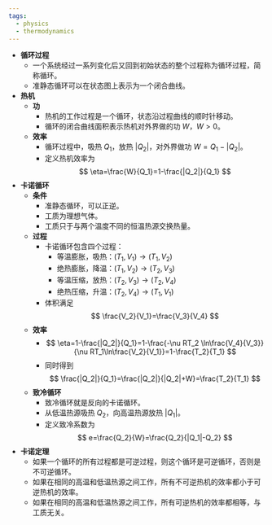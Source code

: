```yaml
---
tags:
  - physics
  - thermodynamics
---
```


- **循环过程**
	- 一个系统经过一系列变化后又回到初始状态的整个过程称为循环过程，简称循环。
	- 准静态循环可以在状态图上表示为一个闭合曲线。
- **热机**
	- **功**
		- 热机的工作过程是一个循环，状态沿过程曲线的顺时针移动。
		- 循环的闭合曲线面积表示热机对外界做的功 $W$，$W>0$。
	- **效率**
		- 循环过程中，吸热 $Q_1$，放热 $|Q_2|$，对外界做功 $W=Q_1-|Q_2|$。
		- 定义热机效率为
		  $$
		  \eta=\frac{W}{Q_1}=1-\frac{|Q_2|}{Q_1}
		  $$
- **卡诺循环**
	- **条件**
		- 准静态循环，可以正逆。
		- 工质为理想气体。
		- 工质只于与两个温度不同的恒温热源交换热量。
	- **过程**
		- 卡诺循环包含四个过程：
			- 等温膨胀，吸热：$(T_1,V_1)\to(T_1,V_2)$
			- 绝热膨胀，降温：$(T_1,V_2)\to(T_2,V_3)$
			- 等温压缩，放热：$(T_2,V_3)\to(T_2,V_4)$
			- 绝热压缩，升温：$(T_2,V_4)\to(T_1,V_1)$
		- 体积满足
		  $$
		  \frac{V_2}{V_1}=\frac{V_3}{V_4}
		  $$
	- **效率**
		- $$
		  \eta=1-\frac{|Q_2|}{Q_1}=1-\frac{-\nu RT_2 \ln\frac{V_4}{V_3}}{\nu RT_1\ln\frac{V_2}{V_1}}=1-\frac{T_2}{T_1}
		  $$
		- 同时得到
		  $$
		  \frac{|Q_2|}{Q_1}=\frac{|Q_2|}{|Q_2|+W}=\frac{T_2}{T_1}
		  $$
	- **致冷循环**
		- 致冷循环就是反向的卡诺循环。
		- 从低温热源吸热 $Q_2$，向高温热源放热 $|Q_1|$。
		- 定义致冷系数为
		  $$
		  e=\frac{Q_2}{W}=\frac{Q_2}{|Q_1|-Q_2}
		  $$
- **卡诺定理**
	- 如果一个循环的所有过程都是可逆过程，则这个循环是可逆循环，否则是不可逆循环。
	- 如果在相同的高温和低温热源之间工作，所有不可逆热机的效率都小于可逆热机的效率。
	- 如果在相同的高温和低温热源之间工作，所有可逆热机的效率都相等，与工质无关。